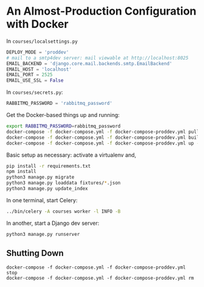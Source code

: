 # An Almost-Production Configuration with Docker

In `courses/localsettings.py`

```py
DEPLOY_MODE = 'proddev'
# mail to a smtp4dev server: mail viewable at http://localhost:8025
EMAIL_BACKEND = 'django.core.mail.backends.smtp.EmailBackend'
EMAIL_HOST = 'localhost'
EMAIL_PORT = 2525
EMAIL_USE_SSL = False
```

In `courses/secrets.py`:
```py
RABBITMQ_PASSWORD = 'rabbitmq_password'
```


Get the Docker-based things up and running:
```sh
export RABBITMQ_PASSWORD=rabbitmq_password
docker-compose -f docker-compose.yml -f docker-compose-proddev.yml pull
docker-compose -f docker-compose.yml -f docker-compose-proddev.yml build --pull
docker-compose -f docker-compose.yml -f docker-compose-proddev.yml up -d
```

Basic setup as necessary: activate a virtualenv and,
```sh
pip install -r requirements.txt
npm install
python3 manage.py migrate
python3 manage.py loaddata fixtures/*.json
python3 manage.py update_index
```

In one terminal, start Celery:
```sh
../bin/celery -A courses worker -l INFO -B
```

In another, start a Django dev server:
```sh
python3 manage.py runserver
```

## Shutting Down

```shell
docker-compose -f docker-compose.yml -f docker-compose-proddev.yml stop
docker-compose -f docker-compose.yml -f docker-compose-proddev.yml rm
```
